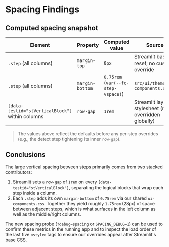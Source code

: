 # Spacing Findings

## Computed spacing snapshot

| Element | Property | Computed value | Source |
| --- | --- | --- | --- |
| `.step` (all columns) | `margin-top` | `0px` | Streamlit base reset; no custom override |
| `.step` (all columns) | `margin-bottom` | `0.75rem` (`var(--fc-step-vspace)`) | `src/ui/theme/ui-components.css:3` |
| `[data-testid="stVerticalBlock"]` within columns | `row-gap` | `1rem` | Streamlit layout stylesheet (not overridden globally) |

> The values above reflect the defaults before any per-step overrides (e.g., the detect step tightening its inner `row-gap`).

## Conclusions

The large vertical spacing between steps primarily comes from two stacked contributors:

1. Streamlit sets a `row-gap` of `1rem` on every `[data-testid="stVerticalBlock"]`, separating the logical blocks that wrap each step inside a column.
2. Each `.step` adds its own `margin-bottom` of `0.75rem` via our shared `ui-components.css`. Together they yield roughly `1.75rem` (28px) of space between adjacent steps, which is what surfaces in the left column as well as the middle/right columns.

The new spacing probe (`?debug=spacing` or `SPACING_DEBUG=1`) can be used to confirm these metrics in the running app and to inspect the load order of the last five `<style>` tags to ensure our overrides appear after Streamlit's base CSS.
